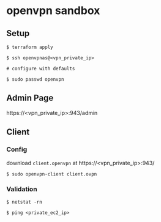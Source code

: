 # openvpn sandbox

## Setup
```
$ terraform apply

$ ssh openvpnas@<vpn_private_ip>

# configure with defaults

$ sudo passwd openvpn
```

## Admin Page

https://<vpn_private_ip>:943/admin



## Client

### Config

download `client.openvpn` at https://<vpn_private_ip>:943/


```
$ sudo openvpn-client client.ovpn
```

### Validation

```
$ netstat -rn

$ ping <private_ec2_ip>
```